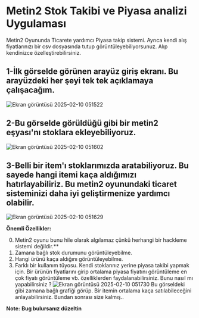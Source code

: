 # **Metin2 Stok Takibi ve Piyasa analizi Uygulaması**


 Metin2 Oyununda Ticarete yardımcı Piyasa takip sistemi. Ayrıca kendi alış fiyatlarınızı bir csv dosyasında tutup görüntüleyebiliyorsunuz.
 Alıp kendinizce özelleştirebilirsiniz.

## **1-İlk görselde görünen arayüz giriş ekranı. Bu arayüzdeki her şeyi tek tek açıklamaya çalışacağım.**
![Ekran görüntüsü 2025-02-10 051522](https://github.com/user-attachments/assets/6d4a7d67-24b5-4f5d-9ad1-e9dba19a1fb6)

## **2-Bu görselde görüldüğü gibi bir metin2 eşyası'nı stoklara ekleyebiliyoruz.**

![Ekran görüntüsü 2025-02-10 051602](https://github.com/user-attachments/assets/7ec83c48-c3b5-4294-ad96-95ead844b7bc)

## **3-Belli bir item'ı stoklarımızda aratabiliyoruz. Bu sayede hangi itemi kaça aldığımızı hatırlayabiliriz. Bu metin2 oyunundaki ticaret sisteminizi daha iyi geliştirmenize yardımcı olabilir.**

![Ekran görüntüsü 2025-02-10 051629](https://github.com/user-attachments/assets/40ec81b9-dbe5-48f0-8058-7c4a8dba665e)

**Önemli Özellikler:**

0. Metin2 oyunu bunu hile olarak algılamaz çünkü herhangi bir hackleme sistemi değildir.**
1. Zamana bağlı stok durumunu görüntüleyebilme.
2. Hangi ürünü kaça aldığını görüntüleyebilme.
3. Farklı bir kullanım tüyosu. Kendi stoklarınız yerine piyasa takibi yapmak için. Bir ürünün fiyatlarını girip ortalama piyasa fiyatını görüntüleme en çok fiyatı görüntüleme vb. özelliklerden faydalanabilirsiniz. Bunu nasıl mı yapabilirsiniz ?
   ![Ekran görüntüsü 2025-02-10 051730](https://github.com/user-attachments/assets/87240654-69dd-4708-b137-ab0b681b62d6)
Bu görseldeki gibi zamana bağlı grafiği görüp. Bir itemin ortalama kaça satılabileceğini anlayabilirsiniz. Bundan sonrası size kalmış..


**Note:** **Bug bulursanız düzeltin**
